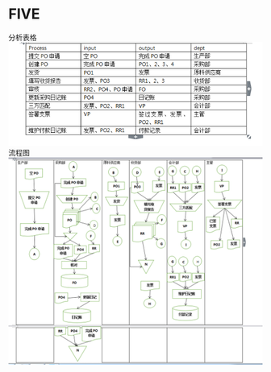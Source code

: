 # FIVE
分析表格<br/>
![1](https://github.com/cxins/FIVE/blob/master/2.png)<br/>
流程图<br/>
![1](https://github.com/cxins/FIVE/blob/master/1.png)
<br/>
